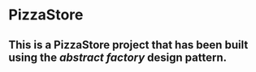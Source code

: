 # PizzaStore

## This is a PizzaStore project that has been built using the ***abstract factory*** design pattern.
